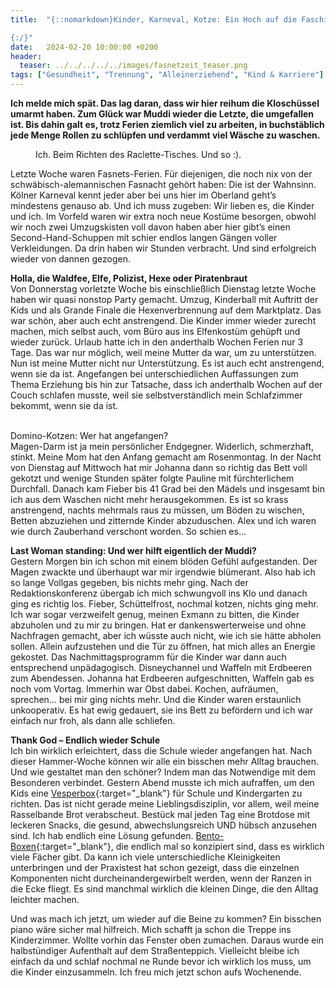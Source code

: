 ```yaml
---
title:  "{::nomarkdown}Kinder, Karneval, Kotze: Ein Hoch auf die Faschingsferien!

{:/}"
date:   2024-02-20 10:00:00 +0200
header:
  teaser: ../../../../../images/fasnetzeit_teaser.png
tags: ["Gesundheit", "Trennung", "Alleinerziehend", "Kind & Karriere"]
---
```


**Ich melde mich spät. Das lag daran, dass wir hier reihum die Kloschüssel umarmt haben. Zum Glück war Muddi wieder die Letzte, die umgefallen ist. Bis dahin galt es, trotz Ferien ziemlich viel zu arbeiten, in buchstäblich jede Menge Rollen zu schlüpfen und verdammt viel Wäsche zu waschen.**

<figure>
  <img src="../../../../../images/fasnetzeit.png" alt="">
  <figcaption>Ich. Beim Richten des Raclette-Tisches. Und so :).</figcaption>
</figure>      

Letzte Woche waren Fasnets-Ferien. Für diejenigen, die noch nix von der schwäbisch-alemannischen Fasnacht gehört haben: Die ist der Wahnsinn. Kölner Karneval kennt jeder aber bei uns hier im Oberland geht’s mindestens genauso ab. Und ich muss zugeben: Wir lieben es, die Kinder und ich. Im Vorfeld waren wir extra noch neue Kostüme besorgen, obwohl wir noch zwei Umzugskisten voll davon haben aber hier gibt’s einen Second-Hand-Schuppen mit schier endlos langen Gängen voller Verkleidungen. Da drin haben wir Stunden verbracht. Und sind erfolgreich wieder von dannen gezogen. 

<b>Holla, die Waldfee, Elfe, Polizist, Hexe oder Piratenbraut</b><br>
Von Donnerstag vorletzte Woche bis einschließlich Dienstag letzte Woche haben wir quasi nonstop Party gemacht. Umzug, Kinderball mit Auftritt der Kids und als Grande Finale die Hexenverbrennung auf dem Marktplatz. Das war schön, aber auch echt anstrengend. Die Kinder immer wieder zurecht machen, mich selbst auch, vom Büro aus ins Elfenkostüm gehüpft und wieder zurück. Urlaub hatte ich in den anderthalb Wochen Ferien nur 3 Tage. Das war nur möglich, weil meine Mutter da war, um zu unterstützen. Nun ist meine Mutter nicht nur Unterstützung. Es ist auch echt anstrengend, wenn sie da ist. Angefangen bei unterschiedlichen Auffassungen zum Thema Erziehung bis hin zur Tatsache, dass ich anderthalb Wochen auf der Couch schlafen musste, weil sie selbstverständlich mein Schlafzimmer bekommt, wenn sie da ist.  

<br>Domino-Kotzen: Wer hat angefangen?</b><br>
Magen-Darm ist ja mein persönlicher Endgegner. Widerlich, schmerzhaft, stinkt. Meine Mom hat den Anfang gemacht am Rosenmontag. In der Nacht von Dienstag auf Mittwoch hat mir Johanna dann so richtig das Bett voll gekotzt und wenige Stunden später folgte Pauline mit fürchterlichem Durchfall. Danach kam Fieber bis 41 Grad bei den Mädels und insgesamt bin ich aus dem Waschen nicht mehr herausgekommen. Es ist so krass anstrengend, nachts mehrmals raus zu müssen, um Böden zu wischen, Betten abzuziehen und zitternde Kinder abzuduschen. Alex und ich waren wie durch Zauberhand verschont worden. So schien es…

<b>Last Woman standing: Und wer hilft eigentlich der Muddi?</b><br>
Gestern Morgen bin ich schon mit einem blöden Gefühl aufgestanden. Der Magen zwackte und überhaupt war mir irgendwie blümerant. Also hab ich so lange Vollgas gegeben, bis nichts mehr ging. Nach der Redaktionskonferenz übergab ich mich schwungvoll ins Klo und danach ging es richtig los. Fieber, Schüttelfrost, nochmal kotzen, nichts ging mehr. Ich war sogar verzweifelt genug, meinen Exmann zu bitten, die Kinder abzuholen und zu mir zu bringen. Hat er dankenswerterweise und ohne Nachfragen gemacht, aber ich wüsste auch nicht, wie ich sie hätte abholen sollen. Allein aufzustehen und die Tür zu öffnen, hat mich alles an Energie gekostet. Das Nachmittagsprogramm für die Kinder war dann auch entsprechend unpädagogisch. Disneychannel und Waffeln mit Erdbeeren zum Abendessen. Johanna hat Erdbeeren aufgeschnitten, Waffeln gab es noch vom Vortag. Immerhin war Obst dabei. Kochen, aufräumen, sprechen… bei mir ging nichts mehr. Und die Kinder waren erstaunlich unkooperativ. Es hat ewig gedauert, sie ins Bett zu befördern und ich war einfach nur froh, als dann alle schliefen.

<b>Thank God – Endlich wieder Schule</b><br>
Ich bin wirklich erleichtert, dass die Schule wieder angefangen hat. Nach dieser Hammer-Woche können wir alle ein bisschen mehr Alltag brauchen. Und wie gestaltet man den schöner? Indem man das Notwendige mit dem Besonderen verbindet. Gestern Abend musste ich mich aufraffen, um den Kids eine [Vesperbox](https://www.bearfoot.de){:target="_blank"} für Schule und Kindergarten zu richten. Das ist nicht gerade meine Lieblingsdisziplin, vor allem, weil meine Rasselbande Brot verabscheut. Bestück mal jeden Tag eine Brotdose mit leckeren Snacks, die gesund, abwechslungsreich UND hübsch anzusehen sind. Ich hab endlich eine Lösung gefunden. [Bento-Boxen](https://www.bearfoot.de){:target="_blank"}, die endlich mal so konzipiert sind, dass es wirklich viele Fächer gibt. Da kann ich viele unterschiedliche Kleinigkeiten unterbringen und der Praxistest hat schon gezeigt, dass die einzelnen Komponenten nicht durcheinandergewirbelt werden, wenn der Ranzen in die Ecke fliegt. Es sind manchmal wirklich die kleinen Dinge, die den Alltag leichter machen.

Und was mach ich jetzt, um wieder auf die Beine zu kommen? Ein bisschen piano wäre sicher mal hilfreich. Mich schafft ja schon die Treppe ins Kinderzimmer. Wollte vorhin das Fenster oben zumachen. Daraus wurde ein halbstündiger Aufenthalt auf dem Straßenteppich. Vielleicht bleibe ich einfach da und schlaf nochmal ne Runde bevor ich wirklich los muss, um die Kinder einzusammeln. Ich freu mich jetzt schon aufs Wochenende. 









 






 

 





 









 















 















 

 





 

  


 
 
 
 


   


 



 






 






 


 
 






















 








 

   



















  












 






 





  


  






					 


 
 








